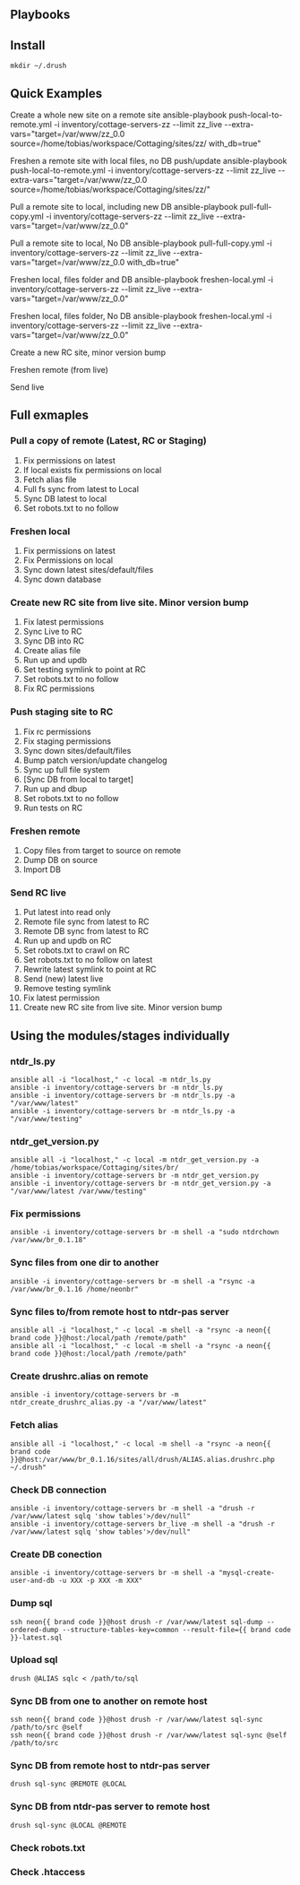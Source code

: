 ## Playbooks

## Install

    mkdir ~/.drush

## Quick Examples

Create a whole new site on a remote site
    ansible-playbook push-local-to-remote.yml -i inventory/cottage-servers-zz --limit zz_live --extra-vars="target=/var/www/zz_0.0 source=/home/tobias/workspace/Cottaging/sites/zz/ with_db=true"

Freshen a remote site with local files, no DB push/update
    ansible-playbook push-local-to-remote.yml -i inventory/cottage-servers-zz --limit zz_live --extra-vars="target=/var/www/zz_0.0 source=/home/tobias/workspace/Cottaging/sites/zz/"

Pull a remote site to local, including new DB
    ansible-playbook pull-full-copy.yml -i inventory/cottage-servers-zz --limit zz_live --extra-vars="target=/var/www/zz_0.0"

Pull a remote site to local, No DB
    ansible-playbook pull-full-copy.yml -i inventory/cottage-servers-zz --limit zz_live --extra-vars="target=/var/www/zz_0.0 with_db=true"

Freshen local, files folder and DB
    ansible-playbook freshen-local.yml -i inventory/cottage-servers-zz --limit zz_live --extra-vars="target=/var/www/zz_0.0"

Freshen local, files folder, No DB
    ansible-playbook freshen-local.yml -i inventory/cottage-servers-zz --limit zz_live --extra-vars="target=/var/www/zz_0.0"

Create a new RC site, minor version bump

Freshen remote (from live)

Send live

## Full exmaples

### Pull a copy of remote (Latest, RC or Staging)

1. Fix permissions on latest
1. If local exists fix permissions on local
1. Fetch alias file
1. Full fs sync from latest to Local
1. Sync DB latest to local
1. Set robots.txt to no follow

### Freshen local

1. Fix permissions on latest
1. Fix Permissions on local
1. Sync down latest sites/default/files
1. Sync down database

### Create new RC site from live site. Minor version bump
1. Fix latest permissions
1. Sync Live to RC
1. Sync DB into RC
1. Create alias file
1. Run up and updb
1. Set testing symlink to point at RC
1. Set robots.txt to no follow
1. Fix RC permissions

### Push staging site to RC
1. Fix rc permissions
1. Fix staging permissions
1. Sync down sites/default/files
1. Bump patch version/update changelog
1. Sync up full file system
1. [Sync DB from local to target]
1. Run up and dbup
1. Set robots.txt to no follow
1. Run tests on RC

### Freshen remote
1. Copy files from target to source on remote
1. Dump DB on source
1. Import DB

### Send RC live
1. Put latest into read only
1. Remote file sync from latest to RC
1. Remote DB sync from latest to RC
1. Run up and updb on RC
1. Set robots.txt to crawl on RC
1. Set robots.txt to no follow on latest
1. Rewrite latest symlink to point at RC
1. Send (new) latest live
1. Remove testing symlink
1. Fix latest permission
1. Create new RC site from live site. Minor version bump

## Using the modules/stages individually

### ntdr_ls.py
    ansible all -i "localhost," -c local -m ntdr_ls.py
    ansible -i inventory/cottage-servers br -m ntdr_ls.py
    ansible -i inventory/cottage-servers br -m ntdr_ls.py -a "/var/www/latest"
    ansible -i inventory/cottage-servers br -m ntdr_ls.py -a "/var/www/testing"

### ntdr_get_version.py
    ansible all -i "localhost," -c local -m ntdr_get_version.py -a /home/tobias/workspace/Cottaging/sites/br/
    ansible -i inventory/cottage-servers br -m ntdr_get_version.py
    ansible -i inventory/cottage-servers br -m ntdr_get_version.py -a "/var/www/latest /var/www/testing"

### Fix permissions
    ansible -i inventory/cottage-servers br -m shell -a "sudo ntdrchown /var/www/br_0.1.18"

### Sync files from one dir to another
    ansible -i inventory/cottage-servers br -m shell -a "rsync -a /var/www/br_0.1.16 /home/neonbr"

### Sync files to/from remote host to ntdr-pas server
    ansible all -i "localhost," -c local -m shell -a "rsync -a neon{{ brand code }}@host:/local/path /remote/path"
    ansible all -i "localhost," -c local -m shell -a "rsync -a neon{{ brand code }}@host:/local/path /remote/path"

### Create drushrc.alias on remote
    ansible -i inventory/cottage-servers br -m ntdr_create_drushrc_alias.py -a "/var/www/latest"

### Fetch alias
    ansible all -i "localhost," -c local -m shell -a "rsync -a neon{{ brand code }}@host:/var/www/br_0.1.16/sites/all/drush/ALIAS.alias.drushrc.php ~/.drush"

### Check DB connection
    ansible -i inventory/cottage-servers br -m shell -a "drush -r /var/www/latest sqlq 'show tables'>/dev/null"
    ansible -i inventory/cottage-servers br_live -m shell -a "drush -r /var/www/latest sqlq 'show tables'>/dev/null"

### Create DB conection
    ansible -i inventory/cottage-servers br -m shell -a "mysql-create-user-and-db -u XXX -p XXX -m XXX"

### Dump sql
    ssh neon{{ brand code }}@host drush -r /var/www/latest sql-dump --ordered-dump --structure-tables-key=common --result-file={{ brand code }}-latest.sql

### Upload sql
    drush @ALIAS sqlc < /path/to/sql

### Sync DB from one to another on remote host
    ssh neon{{ brand code }}@host drush -r /var/www/latest sql-sync /path/to/src @self
    ssh neon{{ brand code }}@host drush -r /var/www/latest sql-sync @self /path/to/src

### Sync DB from remote host to ntdr-pas server
    drush sql-sync @REMOTE @LOCAL

### Sync DB from ntdr-pas server to remote host
    drush sql-sync @LOCAL @REMOTE

### Check robots.txt
### Check .htaccess
